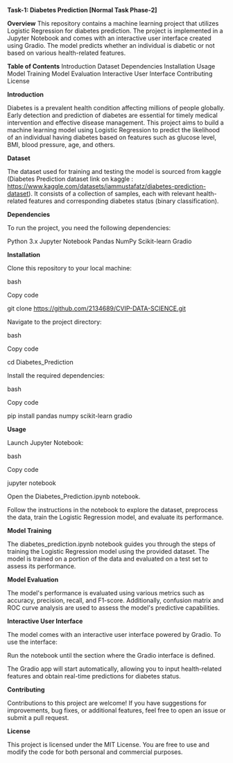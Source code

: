 ****Task-1: Diabetes Prediction [Normal Task Phase-2]****

**Overview**
This repository contains a machine learning project that utilizes Logistic Regression for diabetes prediction. The project is implemented in a Jupyter Notebook and comes with an interactive user interface created using Gradio. The model predicts whether an individual is diabetic or not based on various health-related features.

**Table of Contents**
Introduction
Dataset
Dependencies
Installation
Usage
Model Training
Model Evaluation
Interactive User Interface
Contributing
License

**Introduction**

Diabetes is a prevalent health condition affecting millions of people globally. Early detection and prediction of diabetes are essential for timely medical intervention and effective disease management. This project aims to build a machine learning model using Logistic Regression to predict the likelihood of an individual having diabetes based on features such as glucose level, BMI, blood pressure, age, and others.

**Dataset**

The dataset used for training and testing the model is sourced from kaggle (Diabetes Prediction dataset link on kaggle : https://www.kaggle.com/datasets/iammustafatz/diabetes-prediction-dataset). It consists of a collection of samples, each with relevant health-related features and corresponding diabetes status (binary classification).

**Dependencies**

To run the project, you need the following dependencies:

Python 3.x
Jupyter Notebook
Pandas
NumPy
Scikit-learn
Gradio

**Installation**

Clone this repository to your local machine:

bash

Copy code

git clone https://github.com/2134689/CVIP-DATA-SCIENCE.git

Navigate to the project directory:

bash

Copy code

cd Diabetes_Prediction

Install the required dependencies:

bash

Copy code

pip install pandas numpy scikit-learn gradio

**Usage**

Launch Jupyter Notebook:

bash

Copy code

jupyter notebook

Open the Diabetes_Prediction.ipynb notebook.

Follow the instructions in the notebook to explore the dataset, preprocess the data, train the Logistic Regression model, and evaluate its performance.

**Model Training**

The diabetes_prediction.ipynb notebook guides you through the steps of training the Logistic Regression model using the provided dataset. The model is trained on a portion of the data and evaluated on a test set to assess its performance.

**Model Evaluation**

The model's performance is evaluated using various metrics such as accuracy, precision, recall, and F1-score. Additionally, confusion matrix and ROC curve analysis are used to assess the model's predictive capabilities.

**Interactive User Interface**

The model comes with an interactive user interface powered by Gradio. To use the interface:

Run the notebook until the section where the Gradio interface is defined.

The Gradio app will start automatically, allowing you to input health-related features and obtain real-time predictions for diabetes status.

**Contributing**

Contributions to this project are welcome! If you have suggestions for improvements, bug fixes, or additional features, feel free to open an issue or submit a pull request.

**License**

This project is licensed under the MIT License. You are free to use and modify the code for both personal and commercial purposes.

